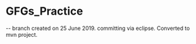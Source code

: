 # GFGs_Practice

-- branch created on 25 June 2019. committing via eclipse. Converted to mvn project.

